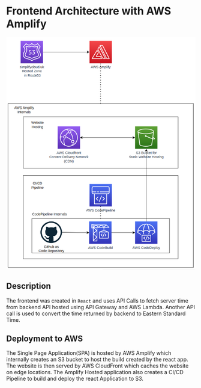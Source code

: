 # Frontend Architecture with AWS Amplify

![Architecture](/Frontend.png?raw=true "Frontend Architecture")

## Description 
The frontend was created in `React` and uses API Calls to fetch server time from backend API hosted using API Gateway and AWS Lambda. Another API call is used to convert the time returned by backend to Eastern Standard Time.

## Deployment to AWS
The Single Page Application(SPA) is hosted by AWS Amplify which internally creates an S3 bucket to host the build created by the react app. The website is then served by AWS CloudFront which caches the website on edge locations. The Amplify Hosted application also creates a CI/CD Pipeline to build and deploy the react Application to S3.
